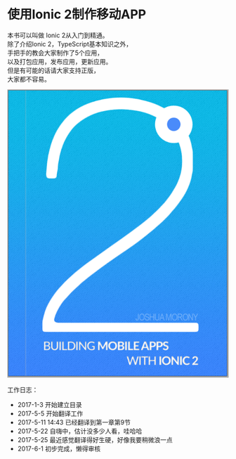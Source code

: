 # 使用Ionic 2制作移动APP

本书可以叫做 Ionic 2从入门到精通。  
除了介绍Ionic 2，TypeScript基本知识之外，  
手把手的教会大家制作了5个应用，  
以及打包应用，发布应用，更新应用。  
但是有可能的话请大家支持正版，  
大家都不容易。  

![封面](/imgs/cover.png)

工作日志：

- 2017-1-3 开始建立目录  
- 2017-5-5 开始翻译工作  
- 2017-5-11 14:43 已经翻译到第一章第9节
- 2017-5-22 自嗨中，估计没多少人看，哇哈哈
- 2017-5-25 最近感觉翻译得好生硬，好像我要稍微浪一点
- 2017-6-1 初步完成，懒得审核